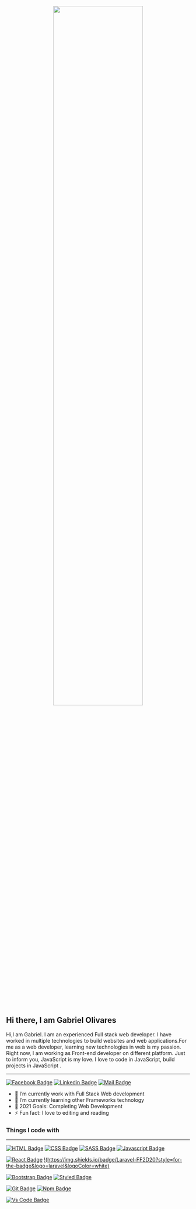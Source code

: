 <!-- ![Github Banner](https://raw.githubusercontent.com/raihanhosen011/raihanhosen011/main/github-bennar.png) -->

<center><image src='2c778e_89d09c380b7b4a09bcdbcb329c4734b3_mv2.gif' width=70%></center>

## Hi there, I am Gabriel Olivares 

Hi,I am Gabriel. I am an experienced Full stack web developer. I have worked in multiple technologies to build websites and web applications.For me as a web developer, learning new technologies in web is my passion. Right now, I am working as Front-end developer on different platform. Just to inform you, JavaScript is my love. I love to code in JavaScript, build projects in JavaScript .

<!-- ### :coffee: &emsp;Connect with me! -->
<hr/>

[![Facebook Badge](https://img.shields.io/badge/Facebook-1877F2?style=for-the-badge&logo=facebook&logoColor=white)](https://www.facebook.com/nexus.eon)
[![Linkedin Badge](https://img.shields.io/badge/LinkedIn-0077B5?style=for-the-badge&logo=linkedin&logoColor=white)](https://www.linkedin.com/in/gabriel-olivares-47938118a)
[![Mail Badge](https://img.shields.io/badge/Gmail-D14836?style=for-the-badge&logo=gmail&logoColor=white)](mailto:olivaresgabby25@gmail.com)


- 🔭 I’m currently work with Full Stack Web development
- 🌱 I’m currently learning other Frameworks technology 
- 🥅 2021 Goals: Completing Web Development
- ⚡ Fun fact: I love to editing and reading

### Things I code with
<hr/>

<!-- [![MongoDb Badge](https://img.shields.io/badge/Mongodb-0081CB?style=for-the-badge&logo=mongodb&logoColor=white)](https://github.com/Olivares1234) -->
<!-- [![Express Badge](https://img.shields.io/badge/EXPRESS-330F63?style=for-the-badge&logo=express&logoColor=white)](https://github.com/Olivares1234) -->
[![HTML Badge](https://img.shields.io/badge/HTML5-E34F26?style=for-the-badge&logo=html5&logoColor=white)](https://github.com/Olivares1234)
[![CSS Badge](https://img.shields.io/badge/CSS3-1572B6?style=for-the-badge&logo=css3&logoColor=white)](https://github.com/Olivares1234)
[![SASS Badge](https://img.shields.io/badge/Sass-CC6699?style=for-the-badge&logo=sass&logoColor=white)](https://github.com/Olivares1234)
[![Javascript Badge](https://img.shields.io/badge/JavaScript-F7DF1E?style=for-the-badge&logo=javascript&logoColor=black)](https://github.com/Olivares1234)
<!-- [![Typescript Badge](https://img.shields.io/badge/typeScript-0078D6?style=for-the-badge&logo=typeScript&logoColor=white)](https://github.com/raihanhosen011) -->
[![React Badge](https://img.shields.io/badge/React-20232A?style=for-the-badge&logo=react&logoColor=61DAFB)](https://github.com/Olivares1234)
[!(https://img.shields.io/badge/Laravel-FF2D20?style=for-the-badge&logo=laravel&logoColor=white)](https://github.com/raihanhosen011)
<!-- [![Tailwind Badge](https://img.shields.io/badge/Tailwind_CSS-38B2AC?style=for-the-badge&logo=tailwind-css&logoColor=white)](https://github.com/raihanhosen011) -->
<!-- [![Node Badge](https://img.shields.io/badge/Node.js-43853D?style=for-the-badge&logo=node.js&logoColor=white)](https://github.com/raihanhosen011) -->
[![Bootstrap Badge](https://img.shields.io/badge/Bootstrap-563D7C?style=for-the-badge&logo=bootstrap&logoColor=white)](https://github.com/Olivares1234)
[![Styled Badge](https://img.shields.io/badge/styled--components-DB7093?style=for-the-badge&logo=styled-components&logoColor=white)](https://github.com/Olivares1234)
<!-- [![Material UI Badge](https://img.shields.io/badge/Material--UI-0081CB?style=for-the-badge&logo=material-ui&logoColor=white)](https://github.com/raihanhosen011) -->
<!-- [![React Router Badge](https://img.shields.io/badge/React_Router-CA4245?style=for-the-badge&logo=react-router&logoColor=white)](https://github.com/raihanhosen011) -->
<!-- [![Netlify Badge](https://img.shields.io/badge/Netlify-00C7B7?style=for-the-badge&logo=netlify&logoColor=white)](https://github.com/raihanhosen011) -->
<!-- [![Markdown Badge](https://img.shields.io/badge/Markdown-000000?style=for-the-badge&logo=markdown&logoColor=white)](https://github.com/raihanhosen011) -->
<!-- [![Python Badge](https://img.shields.io/badge/Python-14354C?style=for-the-badge&logo=python&logoColor=white)](https://github.com/raihanhosen011) -->
<!-- [![Windows Badge](https://img.shields.io/badge/Windows-0078D6?style=for-the-badge&logo=windows&logoColor=white)](https://github.com/raihanhosen011)
[![Ubuntu Badge](https://img.shields.io/badge/Ubuntu-E95420?style=for-the-badge&logo=ubuntu&logoColor=white)](https://github.com/raihanhosen011) -->
<!-- [![Bitbucket Badge](https://img.shields.io/badge/Bitbucket-330F63?style=for-the-badge&logo=bitbucket&logoColor=white)](https://github.com/raihanhosen011) -->
[![Git Badge](https://img.shields.io/badge/git-f34f29?style=for-the-badge&logo=git&logoColor=white)](https://github.com/Olivares1234)
[![Npm Badge](https://img.shields.io/badge/npm-d7141a?style=for-the-badge&logo=npm&logoColor=white)](https://github.com/Olivares1234)
<!-- [![Yarn Badge](https://img.shields.io/badge/yarn-0078D6?style=for-the-badge&logo=yarn&logoColor=white)](https://github.com/raihanhosen011) -->
<!-- [![Vercel Badge](https://img.shields.io/badge/vercel-000?style=for-the-badge&logo=vercel&logoColor=white)](https://github.com/raihanhosen011) -->
<!-- [![Google Chrome Badge](https://img.shields.io/badge/google_chrome-556532?style=for-the-badge&logo=googlechrome&logoColor=white)](https://github.com/raihanhosen011) -->
<!-- [![Notion Badge](https://img.shields.io/badge/notion-000?style=for-the-badge&logo=notion&logoColor=white)](https://github.com/raihanhosen011) -->
[![Vs Code Badge](https://img.shields.io/badge/Visual_Studio_Code-0078D6?style=for-the-badge&logo=visualstudiocode&logoColor=white)](https://github.com/Olivares1234)


<!-- ### My Projects
<hr/>

<table>
  <thead align="center">
    <tr border: none;>
      <td><b>Project Name</b></td>
      <td><b>Technology</b></td>
      <td><b> Description </b></td>
      <td><b>Demo</b></td>
    </tr>
  </thead>
  <tbody>
    <tr>
      <td> Amazon clone </td>
      <td> Javascript, React js </td>
      <td> I have cloned the website of Amazon, the world's most popular e-commerce company </td>
      <td> <a target="_blank" href='https://amazon-nw.vercel.app/' > LIVE DEMO </a> </td>
    </tr>
  </tbody>
</table>

<br/> -->

<!-- ![Gabriel's GitHub stats](https://github-readme-stats.vercel.app/api?username=Gabriel Olivares&show_icons=true&theme=radical) -->

<!-- <br/> -->

<!-- <img alt="programmerrafi Activity Graph" src="https://activity-graph.herokuapp.com/graph?username=raihanhosen011&bg_color=0D1117&color=5BCDEC&line=5BCDEC&point=FFFFFF&hide_border=true" /> -->
